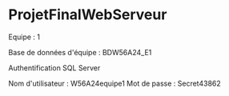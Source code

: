 # ProjetFinalWebServeur
 
Equipe : 1

Base de données d'équipe  : BDW56A24_E1

Authentification SQL Server

Nom d'utilisateur : W56A24equipe1
Mot de passe : Secret43862